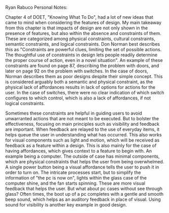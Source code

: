 Ryan Rabuco
Personal Notes:

Chapter 4 of DOET, "Knowing What To Do",  had a lot of new ideas that came to mind when considering the features of design. My main takeaway from this chapter is that impacts of design are not only shown in the presence of features, but also within the absence and constraints of them. These are categorized among physical constraints, cultural constraints, semantic constraints, and logical constraints. Don Norman best describes this as "Constraints are powerful clues, limiting the set of possible actions. The thoughtful use of constraints in design lets people readily determine the proper course of action, even in a novel situation". An example of these constraints are found on page 87, describing the problem with doors, and later on page 92 on the problem with switches. In the case of doors, Norman describes them as poor designs despite their simple concept. This is considered arguably both a semantic and physical constraint, as the physical lack of affordances results in lack of options for actions for the user. In the case of switches, there were no clear indication of which switch configures to which control, which is also a lack of affordances, if not logical constraints. 

Sometimes these constraints are helpful in guiding users to avoid unwarranted actions that are not meant to be executed. But to bolster the effectiveness, focusing on main principles such as visibility and feedback are important. When feedback are relayed to the use of everyday items, it helps queue the user in understanding what has occurred. This also works for visual components such as light and motion, which will be received as feedback as a feature within a design. This is also mainly for the case of having affordances, which gives context to a feature to begin with. An example being a computer. The outside of case has minimal components, which are physical constraints that helps the user from being overwhelmed. A single power button being a visual affordance tells the user to push it in order to turn on. The intricate processes start, but to simplify the information of "the pc is now on", lights within the glass case of the computer shine, and the fan starts spinning. These are more visual feedback that helps the user. But what about pc cases without see through glass? Often times, the boot up of a pc completes with a gentle and smooth beep sound, which helps as an auditory feedback in place of visual. Using sound for visibility is another key example in good design.
